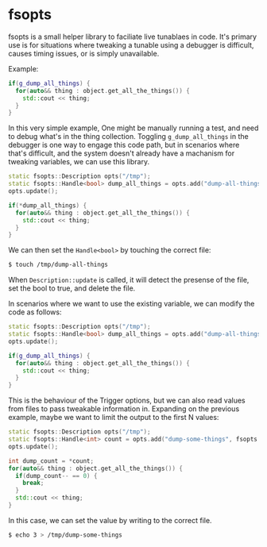 # fsopts

fsopts is a small helper library to faciliate live tunablaes in code. It's primary use is for situations where tweaking a tunable using a debugger is difficult, causes timing issues, or is simply unavailable.

Example:

```cpp
if(g_dump_all_things) {
  for(auto&& thing : object.get_all_the_things()) {
    std::cout << thing;
  }
}
```

In this very simple example, One might be manually running a test, and need to debug what's in the thing collection. Toggling `g_dump_all_things` in the debugger is one way to engage this code path, but in scenarios where that's difficult, and the system doesn't already have a machanism for tweaking variables, we can use this library.

```cpp
static fsopts::Description opts("/tmp");
static fsopts::Handle<bool> dump_all_things = opts.add("dump-all-things", fsopts::Trigger());
opts.update();

if(*dump_all_things) {
  for(auto&& thing : object.get_all_the_things()) {
    std::cout << thing;
  }
}
```

We can then set the `Handle<bool>` by touching the correct file:

```sh
$ touch /tmp/dump-all-things
```

When `Description::update` is called, it will detect the presense of the file, set the bool to true, and delete the file.

In scenarios where we want to use the existing variable, we can modify the code as follows:

```cpp
static fsopts::Description opts("/tmp");
static fsopts::Handle<bool> dump_all_things = opts.add("dump-all-things", fsopts::Trigger(&g_dump_all_things));
opts.update();

if(g_dump_all_things) {
  for(auto&& thing : object.get_all_the_things()) {
    std::cout << thing;
  }
}
```

This is the behaviour of the Trigger options, but we can also read values from files to pass tweakable information in. Expanding on the previous example, maybe we want to limit the output to the first N values:

```cpp
static fsopts::Description opts("/tmp");
static fsopts::Handle<int> count = opts.add("dump-some-things", fsopts::Value<int>());
opts.update();

int dump_count = *count;
for(auto&& thing : object.get_all_the_things()) {
  if(dump_count-- == 0) {
    break;
  }
  std::cout << thing;
}
```

In this case, we can set the value by writing to the correct file.

```sh
$ echo 3 > /tmp/dump-some-things
```
